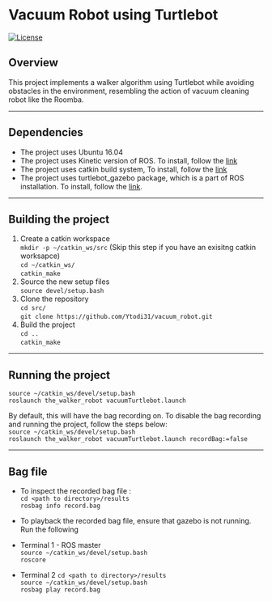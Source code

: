 # Vacuum Robot using Turtlebot
[![License](https://img.shields.io/badge/License-BSD%203--Clause-blue.svg)](https://opensource.org/licenses/BSD-3-Clause)

## Overview
This project implements a walker algorithm using Turtlebot while avoiding obstacles
in the environment, resembling the action of vacuum cleaning robot like the Roomba.


---
## Dependencies
- The project uses Ubuntu 16.04
- The project uses Kinetic version of ROS. To install, follow the [link]( http://wiki.ros.org/kinetic/Installation/Ubuntu)
- The project uses catkin build system, To install, follow the [link](http://wiki.ros.org/catkin)
- The project uses turtlebot_gazebo package, which is a part of ROS installation. To install, follow the [link](http://wiki.ros.org/turtlebot/Tutorials/indigo/Turtlebot%20Installation).
---
## Building the project
1. Create a catkin workspace \
`mkdir -p ~/catkin_ws/src` (Skip this step if you have an exisitng catkin worksapce)\
`cd ~/catkin_ws/` \
`catkin_make`
2. Source the new setup files \
`source devel/setup.bash`
3. Clone the repository\
`cd src/` \
`git clone https://github.com/Ytodi31/vacuum_robot.git`
4. Build the project \
`cd ..` \
`catkin_make`
---
## Running the project
`source ~/catkin_ws/devel/setup.bash` \
`roslaunch the_walker_robot vacuumTurtlebot.launch`

By default, this will have the bag recording on. To disable the bag recording and running the project, follow the steps below:\
`source ~/catkin_ws/devel/setup.bash` \
`roslaunch the_walker_robot vacuumTurtlebot.launch recordBag:=false`

---
## Bag file
- To inspect the recorded bag file :\
`cd <path to directory>/results`\
`rosbag info record.bag`

- To playback the recorded bag file, ensure that gazebo is not running.
Run the following
 - Terminal 1 - ROS master \
`source ~/catkin_ws/devel/setup.bash` \
`roscore`
 - Terminal 2
 `cd <path to directory>/results`\
 `source ~/catkin_ws/devel/setup.bash` \
 `rosbag play record.bag`
